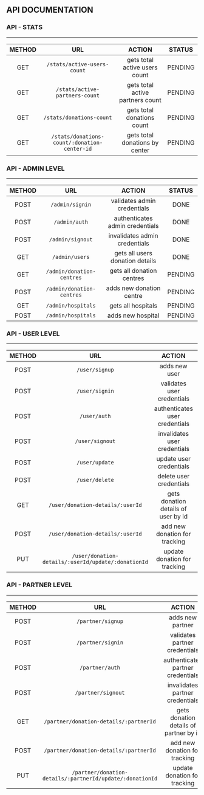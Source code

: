 ## API DOCUMENTATION

### API - STATS

---

| METHOD |                     URL                      |              ACTION              | STATUS  |
| :----: | :------------------------------------------: | :------------------------------: | :-----: |
|  GET   |         `/stats/active-users-count`          |  gets total active users count   | PENDING |
|  GET   |        `/stats/active-partners-count`        | gets total active partners count | PENDING |
|  GET   |           `/stats/donations-count`           |    gets total donations count    | PENDING |
|  GET   | `/stats/donations-count/:donation-center-id` |  gets total donations by center  | PENDING |

### API - ADMIN LEVEL

---

| METHOD |            URL            |             ACTION              | STATUS  |
| :----: | :-----------------------: | :-----------------------------: | :-----: |
|  POST  |      `/admin/signin`      |   validates admin credentials   |  DONE   |
|  POST  |       `/admin/auth`       | authenticates admin credentials |  DONE   |
|  POST  |     `/admin/signout`      |  invalidates admin credentials  |  DONE   |
|  GET   |      `/admin/users`       | gets all users donation details |  DONE   |
|  GET   | `/admin/donation-centres` |    gets all donation centres    | PENDING |
|  POST  | `/admin/donation-centres` |    adds new donation centre     | PENDING |
|  GET   |    `/admin/hospitals`     |       gets all hospitals        | PENDING |
|  POST  |    `/admin/hospitals`     |        adds new hospital        | PENDING |

### API - USER LEVEL

---

| METHOD |                         URL                         |               ACTION                | STATUS |
| :----: | :-------------------------------------------------: | :---------------------------------: | :----: |
|  POST  |                   `/user/signup`                    |            adds new user            |  DONE  |
|  POST  |                   `/user/signin`                    |     validates user credentials      |  DONE  |
|  POST  |                    `/user/auth`                     |   authenticates user credentials    |  DONE  |
|  POST  |                   `/user/signout`                   |    invalidates user credentials     |  DONE  |
|  POST  |                   `/user/update`                    |       update user credentials       |  DONE  |
|  POST  |                   `/user/delete`                    |       delete user credentials       |  DONE  |
|  GET   |          `/user/donation-details/:userId`           | gets donation details of user by id |  DONE  |
|  POST  |          `/user/donation-details/:userId`           |    add new donation for tracking    |  DONE  |
|  PUT   | `/user/donation-details/:userId/update/:donationId` |    update donation for tracking     |  DONE  |

### API - PARTNER LEVEL

---

| METHOD |                            URL                            |                 ACTION                 | STATUS |
| :----: | :-------------------------------------------------------: | :------------------------------------: | :----: |
|  POST  |                     `/partner/signup`                     |            adds new partner            |  DONE  |
|  POST  |                     `/partner/signin`                     |     validates partner credentials      |  DONE  |
|  POST  |                      `/partner/auth`                      |   authenticates partner credentials    |  DONE  |
|  POST  |                    `/partner/signout`                     |    invalidates partner credentials     |  DONE  |
|  GET   |          `/partner/donation-details/:partnerId`           | gets donation details of partner by id |  DONE  |
|  POST  |          `/partner/donation-details/:partnerId`           |     add new donation for tracking      |  DONE  |
|  PUT   | `/partner/donation-details/:partnerId/update/:donationId` |      update donation for tracking      |  DONE  |
